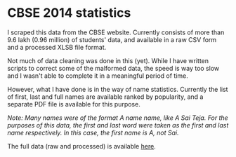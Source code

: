 # CBSE 2014 statistics

I scraped this data from the CBSE website. Currently consists of more than 9.6 lakh (0.96 million) of students' data, and available in a raw CSV form and a processed XLSB file format.

Not much of data cleaning was done in this (yet). While I have written scripts to correct some of the malformed data, the speed is way too slow and I wasn't able to complete it in a meaningful period of time.

However, what I have done is in the way of name statistics. Currently the list of first, last and full names are available ranked by popularity, and a separate PDF file is available for this purpose.

*Note: Many names were of the format A name name, like A Sai Teja. For the purposes of this data, the first and last word were taken as the first and last name respectively. In this case, the first name is A, not Sai.*

The full data (raw and processed) is available [here](https://universityofstandrews907-my.sharepoint.com/:f:/g/personal/dm282_st-andrews_ac_uk/EuQHAxsipPNCv9w4G_29F-MBnlF5mA0RHDW3-LV6FX1l1A?e=hba23n).
